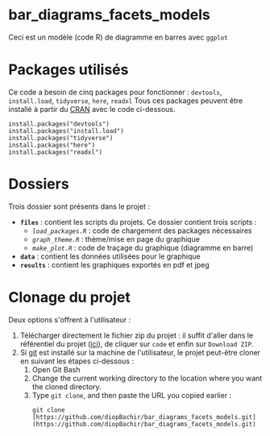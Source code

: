 # bar_diagrams_facets_models
Ceci est un modèle (code R) de diagramme en barres avec `ggplot`

# Packages utilisés
Ce code a besoin de cinq packages pour fonctionner : `devtools`, `install.load`, `tidyverse`, `here`, `readxl`
Tous ces packages peuvent être installé à partir du [CRAN](https://cran.r-project.org/web/packages/available_packages_by_name.html) avec le code ci-dessous.
```
install.packages("devtools")
install.packages("install.load")
install.packages("tidyverse")
install.packages("here")
install.packages("readxl")
```

# Dossiers
Trois dossier sont présents dans le projet : 
- **`files`** : contient les scripts du projets. Ce dossier contient trois scripts :
  - *`load_packages.R`* : code de chargement des packages nécessaires
  - *`graph_theme.R`* : thème/mise en page du graphique
  - *`make_plot.R`* : code de traçage du graphique (diagramme en barre)
- **`data`** : contient les données utilisées pour le graphique
- **`results`** : contient les graphiques exportés en pdf et jpeg

# Clonage du projet
Deux options s'offrent à l'utilisateur :
1. Télécharger directement le fichier zip du projet : il suffit d'aller dans le référentiel du projet ([ici](https://github.com/diopBachir/bar_diagrams_facets_models.git)), de cliquer sur `code` et enfin sur `Download ZIP`.
2. Si [git](https://git-scm.com/) est installé sur la machine de l'utilisateur, le projet peut-être cloner en suivant les étapes ci-dessous :
   1. Open Git Bash
   2. Change the current working directory to the location where you want the cloned directory.
   3. Type `git clone`, and then paste the URL you copied earlier :
      ```
      git clone [https://github.com/diopBachir/bar_diagrams_facets_models.git](https://github.com/diopBachir/bar_diagrams_facets_models.git)
      ```
      

